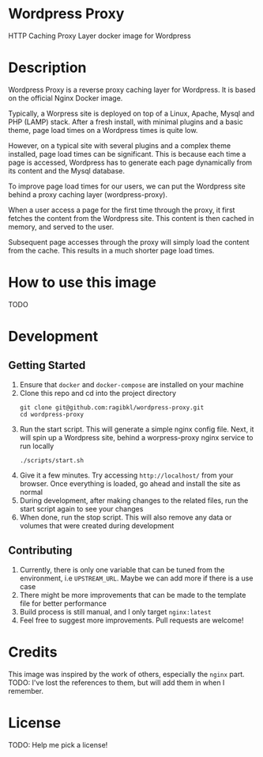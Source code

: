 # Wordpress Proxy
HTTP Caching Proxy Layer docker image for Wordpress

# Description
Wordpress Proxy is a reverse proxy caching layer for Wordpress. It is based on the official Nginx Docker image.

Typically, a Worpress site is deployed on top of a Linux, Apache, Mysql and PHP (LAMP) stack. After a fresh install, with minimal plugins and a basic theme, page load times on a Wordpress times is quite low.

However, on a typical site with several plugins and a complex theme installed, page load times can be significant. This is because each time a page is accessed, Wordpress has to generate each page dynamically from its content and the Mysql database.

To improve page load times for our users, we can put the Wordpress site behind a proxy caching layer (wordpress-proxy).

When a user access a page for the first time through the proxy, it first fetches the content from the Wordpress site. This content is then cached in memory, and served to the user.

Subsequent page accesses through the proxy will simply load the content from the cache. This results in a much shorter page load times.

# How to use this image
TODO

# Development

## Getting Started
1. Ensure that `docker` and `docker-compose` are installed on your machine
2. Clone this repo and cd into the project directory
    ```
    git clone git@github.com:ragibkl/wordpress-proxy.git
    cd wordpress-proxy
    ```
3. Run the start script. This will generate a simple nginx config file. Next, it will spin up a Wordpress site, behind a worpress-proxy nginx service to run locally
    ```
    ./scripts/start.sh
    ```
4. Give it a few minutes. Try accessing `http://localhost/` from your browser. Once everything is loaded, go ahead and install the site as normal
5. During development, after making changes to the related files, run the start script again to see your changes
6. When done, run the stop script. This will also remove any data or volumes that were created during development

## Contributing
1. Currently, there is only one variable that can be tuned from the environment, i.e `UPSTREAM_URL`. Maybe we can add more if there is a use case
2. There might be more improvements that can be made to the template file for better performance
3. Build process is still manual, and I only target `nginx:latest`
4. Feel free to suggest more improvements. Pull requests are welcome!

# Credits
This image was inspired by the work of others, especially the `nginx` part.
TODO: I've lost the references to them, but will add them in when I remember.

# License
TODO: Help me pick a license!
